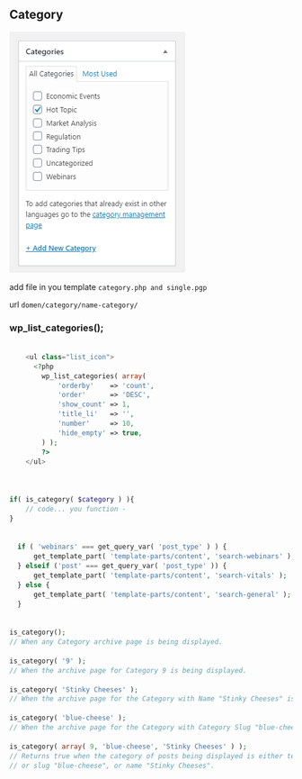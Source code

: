 ## Category

![](../../img/all-category.png)


add file in you template ``category.php and single.pgp``

url ``domen/category/name-category/``



### wp_list_categories();

```php

    <ul class="list_icon">
      <?php
        wp_list_categories( array(
            'orderby'    => 'count',
            'order'      => 'DESC',
            'show_count' => 1,
            'title_li'   => '',
            'number'     => 10,
            'hide_empty' => true,
        ) );
        ?>
    </ul>
    
    
    
if( is_category( $category ) ){
	// code... you function - 
}
    

  if ( 'webinars' === get_query_var( 'post_type' ) ) {
      get_template_part( 'template-parts/content', 'search-webinars' );
  } elseif ('post' === get_query_var( 'post_type' )) {
      get_template_part( 'template-parts/content', 'search-vitals' );
  } else {
      get_template_part( 'template-parts/content', 'search-general' );
  }

    
is_category();
// When any Category archive page is being displayed.
 
is_category( '9' );
// When the archive page for Category 9 is being displayed.
 
is_category( 'Stinky Cheeses' );
// When the archive page for the Category with Name "Stinky Cheeses" is being displayed.
 
is_category( 'blue-cheese' );
// When the archive page for the Category with Category Slug "blue-cheese" is being displayed.
 
is_category( array( 9, 'blue-cheese', 'Stinky Cheeses' ) );
// Returns true when the category of posts being displayed is either term_ID 9,
// or slug "blue-cheese", or name "Stinky Cheeses".
    

```

<!--#### In SCSS-->

<!--MD-MANUAL/scss/media/ [Links](https://github.com/Fobiya/MD-MANUAL/tree/master/scss/media)-->